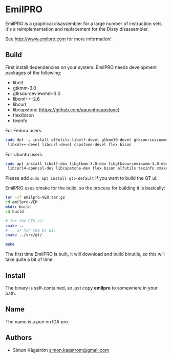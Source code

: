 EmilPRO
========
EmilPRO is a graphical disassembler for a large number of instruction
sets. It's a reimplementation and replacement for the Dissy disassembler.

See http://www.emilpro.com for more information!

Build
-----
First install dependencies on your system. EmilPRO needs development packages of the following:

* libelf
* gtkmm-3.0
* gtksourceviewmm-3.0
* libxml++-2.6
* libcurl
* libcapstone (https://github.com/aquynh/capstone)
* flex/bison
* texinfo

For Fedora users:
```sh
sudo dnf -y install elfutils-libelf-devel gtkmm30-devel gtksourceviewmm3-devel \
 libxml++-devel libcurl-devel capstone-devel flex bison
```

For Ubuntu users:
```sh
sudo apt install libelf-dev libgtkmm-3.0-dev libgtksourceviewmm-3.0-dev libxml++2.6-dev \
 libcurl4-openssl-dev libcapstone-dev flex bison elfutils texinfo cmake 
```
Please add ```sudo apt install qt5-default``` if you want to build the QT ui. 


EmilPRO uses cmake for the build, so the process for building it is basically:

```sh
tar -xf emilpro-VER.tar.gz
cd emilpro-VER
mkdir build
cd build

# for the GTK ui:
cmake ..
# .. or for the QT ui:
cmake ../src/qt/

make
```

The first time EmilPRO is built, it will download and build binutils, so this
will take quite a bit of time.

Install
-------
The binary is self-contained, so just copy **emilpro** to somewhere in your path.

Name
----
The name is a pun on IDA pro.


Authors
-------
* Simon Kågström <simon.kagstrom@gmail.com>
 
